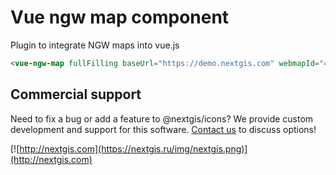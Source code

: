 # Vue ngw map component

Plugin to integrate NGW maps into vue.js

```html
<vue-ngw-map fullFilling baseUrl="https://demo.nextgis.com" webmapId="4251" qmsId="487"></vue-ngw-map>
```

## Commercial support

Need to fix a bug or add a feature to @nextgis/icons? We provide custom development and support for this software. [Contact us](http://nextgis.com/contact/) to discuss options!

[![http://nextgis.com](https://nextgis.ru/img/nextgis.png)](http://nextgis.com)
